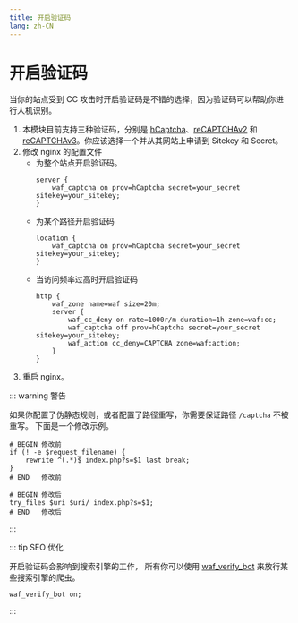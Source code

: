 ```yaml
---
title: 开启验证码
lang: zh-CN
---
```


# 开启验证码 <Badge text="仅限最新的 Current 版本" type="tip"/>

当你的站点受到 CC 攻击时开启验证码是不错的选择，因为验证码可以帮助你进行人机识别。

1. 本模块目前支持三种验证码，分别是 [hCaptcha](https://www.hcaptcha.com/)、[reCAPTCHAv2](https://developers.google.com/recaptcha) 和 [reCAPTCHAv3](https://developers.google.com/recaptcha)。你应该选择一个并从其网站上申请到 Sitekey 和 Secret。
2. 修改 nginx 的配置文件
    * 为整个站点开启验证码。
        ```nginx
        server {
            waf_captcha on prov=hCaptcha secret=your_secret sitekey=your_sitekey;
        }
        ```
    * 为某个路径开启验证码
        ```nginx
        location {
            waf_captcha on prov=hCaptcha secret=your_secret sitekey=your_sitekey;
        }
        ```
    * 当访问频率过高时开启验证码
        ```nginx
        http {
            waf_zone name=waf size=20m;
            server {
                waf_cc_deny on rate=1000r/m duration=1h zone=waf:cc;
                waf_captcha off prov=hCaptcha secret=your_secret sitekey=your_sitekey;
                waf_action cc_deny=CAPTCHA zone=waf:action;
            }
        }
        ```
3. 重启 nginx。

::: warning 警告

如果你配置了伪静态规则，或者配置了路径重写，你需要保证路径 `/captcha` 不被重写。
下面是一个修改示例。

```nginx
# BEGIN 修改前
if (! -e $request_filename) {
    rewrite ^(.*)$ index.php?s=$1 last break;
}
# END   修改前

# BEGIN 修改后
try_files $uri $uri/ index.php?s=$1;
# END   修改后
```

:::


::: tip SEO 优化

开启验证码会影响到搜索引擎的工作，
所有你可以使用 [waf_verify_bot](/zh-cn/advance/directive.md#waf-verify-bot) 来放行某些搜索引擎的爬虫。

```nginx
waf_verify_bot on;
```

:::